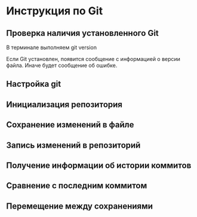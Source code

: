 # Инструкция по Git
## Проверка наличия установленного Git
В терминале выполняем git version

Если Git установлен, появится сообщение с информацией о версии файла. Иначе будет сообщение об ошибке.
## Настройка git
## Инициализация репозитория
## Сохранение изменений в файле
## Запись изменений в репозиторий
## Получение информации об истории коммитов
## Сравнение с последним коммитом
## Перемещение между сохранениями